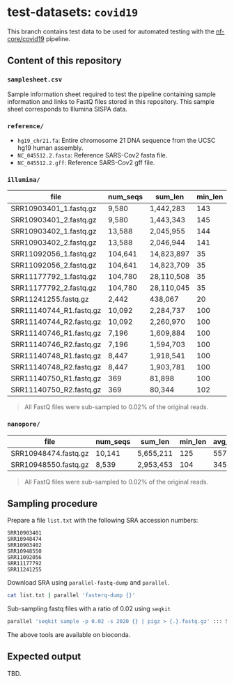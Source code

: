 # test-datasets: `covid19`

This branch contains test data to be used for automated testing with the [nf-core/covid19](https://github.com/nf-core/covid19) pipeline.

## Content of this repository

### `samplesheet.csv`

Sample information sheet required to test the pipeline containing sample information and links to FastQ files stored in this repository. This sample sheet corresponds to Illumina SISPA data.

### `reference/`

* `hg19_chr21.fa`: Entire chromosome 21 DNA sequence from the UCSC hg19 human assembly.
* `NC_045512.2.fasta`: Reference SARS-Cov2 fasta file.
* `NC_045512.2.gff`: Reference SARS-Cov2 gff file.

### `illumina/`

| file                    | num_seqs | sum_len    | min_len | avg_len | max_len | file_size | Sequencer   | LibrarySource      |
|-------------------------|----------|------------|---------|---------|---------|-----------|-------------|--------------------|
| SRR10903401_1.fastq.gz  |    9,580 |  1,442,283 |     143 |   150.6 |     151 |      665K | PE Illumina | Metatranscriptomic |
| SRR10903401_2.fastq.gz  |    9,580 |  1,443,343 |     145 |   150.7 |     151 |      751K | PE Illumina | Metatranscriptomic |
| SRR10903402_1.fastq.gz  |   13,588 |  2,045,955 |     144 |   150.6 |     151 |      991K | PE Illumina | Metatranscriptomic |
| SRR10903402_2.fastq.gz  |   13,588 |  2,046,944 |     141 |   150.6 |     151 |      1.2M | PE Illumina | Metatranscriptomic |
| SRR11092056_1.fastq.gz  |  104,641 | 14,823,897 |      35 |   141.7 |     151 |      9.7M | PE Illumina | Metagenomics       |
| SRR11092056_2.fastq.gz  |  104,641 | 14,823,709 |      35 |   141.7 |     151 |      11M  | PE Illumina | Metagenomics       |
| SRR11177792_1.fastq.gz  |  104,780 | 28,110,508 |      35 |   268.3 |     301 |      15M  | PE Illumina | Genomic            |
| SRR11177792_2.fastq.gz  |  104,780 | 28,110,045 |      35 |   268.3 |     301 |      16M  | PE Illumina | Genomic            |
| SRR11241255.fastq.gz    |    2,442 |    438,067 |      20 |   179.4 |     185 |      86K  | SE Illumina | Viral RNA          |
| SRR11140744_R1.fastq.gz |   10,092 |  2,284,737 |     100 |   175.5 |     251 |      747K | PE Illumina | Metagenomics       |
| SRR11140744_R2.fastq.gz |   10,092 |  2,260,970 |     100 |   175.5 |     251 |      783K | PE Illumina | Metagenomics       |
| SRR11140746_R1.fastq.gz |    7,196 |  1,609,884 |     100 |   175.5 |     251 |      554K | PE Illumina | Metagenomics       |
| SRR11140746_R2.fastq.gz |    7,196 |  1,594,703 |     100 |   175.5 |     251 |      580K | PE Illumina | Metagenomics       |
| SRR11140748_R1.fastq.gz |    8,447 |  1,918,541 |     100 |   175.5 |     251 |      650K | PE Illumina | Metagenomics       |
| SRR11140748_R2.fastq.gz |    8,447 |  1,903,781 |     100 |   175.5 |     251 |      683K | PE Illumina | Metagenomics       |
| SRR11140750_R1.fastq.gz |      369 |     81,898 |     100 |   175.5 |     251 |       40K | PE Illumina | Metagenomics       |
| SRR11140750_R2.fastq.gz |      369 |     80,344 |     102 |   176.5 |     251 |       41K | PE Illumina | Metagenomics       |


> All FastQ files were sub-sampled to 0.02% of the original reads.

### `nanopore/`

| file                    | num_seqs | sum_len    | min_len | avg_len | max_len | file_size | Sequencer   | LibrarySource      |
|-------------------------|----------|------------|---------|---------|---------|-----------|-------------|--------------------|
| SRR10948474.fastq.gz    |   10,141 |  5,655,211 |     125 |   557.7 |   5,892 |      5.7M |    Nanopore | Genomic            |
| SRR10948550.fastq.gz    |    8,539 |  2,953,453 |     104 |   345.9 |   1,577 |      2.9M |    Nanopore | Genomic            |

> All FastQ files were sub-sampled to 0.02% of the original reads.

## Sampling procedure

Prepare a file `list.txt` with the following SRA accession numbers:

```
SRR10903401
SRR10948474
SRR10903402
SRR10948550
SRR11092056
SRR11177792
SRR11241255
```

Download SRA using `parallel-fastq-dump` and `parallel`.

```bash
cat list.txt | parallel 'fasterq-dump {}'
```

Sub-sampling fastq files with a ratio of 0.02 using `seqkit`

```bash
parallel 'seqkit sample -p 0.02 -s 2020 {} | pigz > {.}.fastq.gz' ::: SRR*
```

The above tools are available on bioconda.

## Expected output

TBD.
